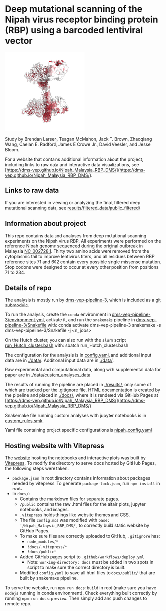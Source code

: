 # Deep mutational scanning of the Nipah virus receptor binding protein (RBP) using a barcoded lentiviral vector

<img src="./docs/public/images/entry_tetramer_better.png" width="256" height="256">

Study by Brendan Larsen, Teagan McMahon, Jack T. Brown, Zhaoqiang Wang, Caelan E. Radford, James E Crowe Jr., David Veesler, and Jesse Bloom.

For a website that contains additional information about the project, including links to raw data and interactive data visualizations, see [https://dms-vep.github.io/Nipah_Malaysia_RBP_DMS/](https://dms-vep.github.io/Nipah_Malaysia_RBP_DMS/).

## Links to raw data
If you are interested in viewing or analyzing the final, filtered deep mutational scanning data, see [results/filtered_data/public_filtered/](results/filtered_data/public_filtered)

## Information about project
This repo contains data and analyses from deep mutational scanning experiments on the Nipah virus RBP. All experiments were performed on the reference Nipah genome sequenced during the original outbreak in Malaysia [NC_002728.1](https://www.ncbi.nlm.nih.gov/nuccore/NC_002728.1). Thirty two amino acids were removed from the cytoplasmic tail to improve lentivirus titers, and all residues between RBP reference sites 71 and 602 contain every possible single missense mutation. Stop codons were designed to occur at every other position from positions 71 to 234.

## Details of repo
The analysis is mostly run by [dms-vep-pipeline-3](https://github.com/dms-vep/dms-vep-pipeline-3), which is included as a [git submodule](https://git-scm.com/book/en/v2/Git-Tools-Submodules).

To run the analysis, create the `conda` environment in [dms-vep-pipeline-3/environment.yml](dms-vep-pipeline-3/environment.yml), activate it, and run the `snakemake` pipeline in [dms-vep-pipeline-3/Snakefile](dms-vep-pipeline-3/Snakefile) with:
    conda activate dms-vep-pipeline-3
    snakemake -s dms-vep-pipeline-3/Snakefile -j <n_jobs>
    
On the Hutch cluster, you can also run with the `slurm` script [run_Hutch_cluster.bash](run_Hutch_cluster.bash) with:
sbatch run_Hutch_cluster.bash

The configuration for the analysis is in [config.yaml](config.yaml), and additional input data are in [./data/](data).
Additional input data are in [./data/](data).

Raw experimental and computational data, along with supplemental data for paper are in [./data/custom_analyses_data](/data/custom_analyses_data)

The results of running the pipeline are placed in [./results/](results), only some of which are tracked per the [.gitignore](.gitignore) file.
HTML documentation is created by the pipeline and placed in [./docs/](docs), where it is rendered via GitHub Pages at [https://dms-vep.github.io/Nipah_Malaysia_RBP_DMS/](https://dms-vep.github.io/Nipah_Malaysia_RBP_DMS/)

Snakemake file running custom analyses with jupyter notebooks is in [custom_rules.smk](custom_rules.smk).

Yaml file containing project specific configurations is [nipah_config.yaml](nipah_config.yaml)

## Hosting website with Vitepress

The [website](https://dms-vep.github.io/Nipah_Malaysia_RBP_DMS/) hosting the notebooks and interactive plots was built by [Vitepress](https://vitepress.dev). To modify the directory to serve docs hosted by GitHub Pages, the following steps were taken.

- ```package.json``` in root directory contains information about packages needed by vitepress. To generate ```package-lock.json```, run ```npm install``` in root.
- In ```docs/```:
    - Contains the markdown files for separate pages. 
    - ```/public``` contains the raw .html files for the altair plots, jupyter notebooks, and images.
    - ```.vitepress``` holds things like website themes and CSS.  
    - The file ```config.mts``` was modified with ```base: '/Nipah_Malaysia_RBP_DMS/```', to correctly build static website by GitHub Pages. 
    - To make sure files are correctly uploaded to GitHub, ```.gitignore``` has: 
        - ```node_modules/*```
        - ```!docs/.vitepress/*```
        - ```!docs/public*```
    - Added GitHub pages script to ```.github/workflows/deploy.yml```
        - Note: ```working-directory: docs``` must be added in two spots in script to make sure the correct directory is built.
    - Modified ```config.yaml``` to save all html files to ```docs/public/``` that are built by snakemake pipeline.

To serve the website, run ```npm run docs:build``` in root (make sure you have ```nodejs``` running in conda environment). Check everything built correctly by running ```npm run docs:preview```. Then simply add and push changes to remote repo.